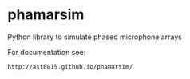 phamarsim
=========

Python library to simulate phased microphone arrays

For documentation see:

    http://ast0815.github.io/phamarsim/
